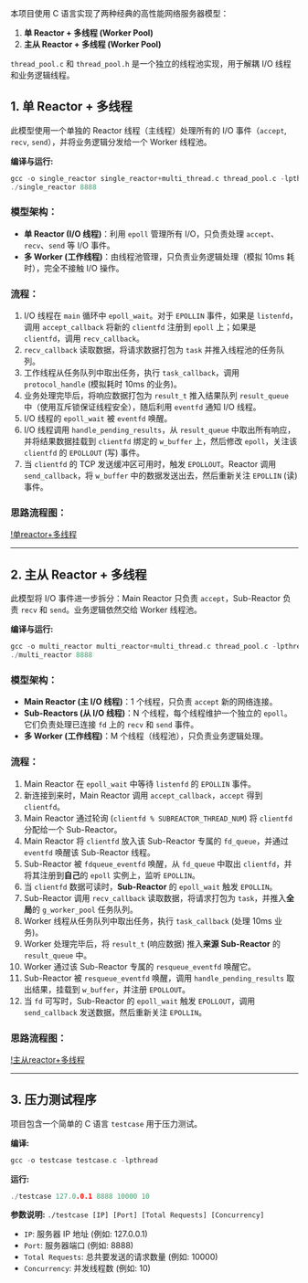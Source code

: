 本项目使用 C 语言实现了两种经典的高性能网络服务器模型：

1.  **单 Reactor + 多线程 (Worker Pool)**
2.  **主从 Reactor + 多线程 (Worker Pool)**

`thread_pool.c` 和 `thread_pool.h` 是一个独立的线程池实现，用于解耦 I/O 线程和业务逻辑线程。

## 1. 单 Reactor + 多线程

此模型使用一个单独的 Reactor 线程（主线程）处理所有的 I/O 事件（`accept`, `recv`, `send`），并将业务逻辑分发给一个 Worker 线程池。

**编译与运行:**

```c
gcc -o single_reactor single_reactor+multi_thread.c thread_pool.c -lpthread
./single_reactor 8888

```

### 模型架构：

*   **单 Reactor (I/O 线程)**：利用 `epoll` 管理所有 I/O，只负责处理 `accept`、`recv`、`send` 等 I/O 事件。
*   **多 Worker (工作线程)**：由线程池管理，只负责业务逻辑处理（模拟 10ms 耗时），完全不接触 I/O 操作。

### 流程：

1.  I/O 线程在 `main` 循环中 `epoll_wait`。对于 `EPOLLIN` 事件，如果是 `listenfd`，调用 `accept_callback` 将新的 `clientfd` 注册到 `epoll` 上；如果是 `clientfd`，调用 `recv_callback`。
2.  `recv_callback` 读取数据，将请求数据打包为 `task` 并推入线程池的任务队列。
3.  工作线程从任务队列中取出任务，执行 `task_callback`，调用 `protocol_handle` (模拟耗时 10ms 的业务)。
4.  业务处理完毕后，将响应数据打包为 `result_t` 推入结果队列 `result_queue` 中（使用互斥锁保证线程安全），随后利用 `eventfd` 通知 I/O 线程。
5.  I/O 线程的 `epoll_wait` 被 `eventfd` 唤醒。
6.  I/O 线程调用 `handle_pending_results`，从 `result_queue` 中取出所有响应，并将结果数据挂载到 `clientfd` 绑定的 `w_buffer` 上，然后修改 `epoll`，关注该 `clientfd` 的 `EPOLLOUT` (写) 事件。
7.  当 `clientfd` 的 TCP 发送缓冲区可用时，触发 `EPOLLOUT`。Reactor 调用 `send_callback`，将 `w_buffer` 中的数据发送出去，然后重新关注 `EPOLLIN` (读) 事件。

### 思路流程图：
[!单reactor+多线程](docs/images/single_reacor.png)

***

## 2. 主从 Reactor + 多线程

此模型将 I/O 事件进一步拆分：Main Reactor 只负责 `accept`，Sub-Reactor 负责 `recv` 和 `send`。业务逻辑依然交给 Worker 线程池。

**编译与运行:**

```c
gcc -o multi_reactor multi_reactor+multi_thread.c thread_pool.c -lpthread
./multi_reactor 8888

```

### 模型架构：

*   **Main Reactor (主 I/O 线程)**：1 个线程，只负责 `accept` 新的网络连接。
*   **Sub-Reactors (从 I/O 线程)**：N 个线程，每个线程维护一个独立的 `epoll`。它们负责处理已连接 `fd` 上的 `recv` 和 `send` 事件。
*   **多 Worker (工作线程)**：M 个线程（线程池），只负责业务逻辑处理。

### 流程：

1.  Main Reactor 在 `epoll_wait` 中等待 `listenfd` 的 `EPOLLIN` 事件。
2.  新连接到来时，Main Reactor 调用 `accept_callback`，`accept` 得到 `clientfd`。
3.  Main Reactor 通过轮询 (`clientfd % SUBREACTOR_THREAD_NUM`) 将 `clientfd` 分配给一个 Sub-Reactor。
4.  Main Reactor 将 `clientfd` 放入该 Sub-Reactor 专属的 `fd_queue`，并通过 `eventfd` 唤醒该 Sub-Reactor 线程。
5.  Sub-Reactor 被 `fdqueue_eventfd` 唤醒，从 `fd_queue` 中取出 `clientfd`，并将其注册到**自己**的 `epoll` 实例上，监听 `EPOLLIN`。
6.  当 `clientfd` 数据可读时，**Sub-Reactor** 的 `epoll_wait` 触发 `EPOLLIN`。
7.  Sub-Reactor 调用 `recv_callback` 读取数据，将请求打包为 `task`，并推入**全局**的 `g_worker_pool` 任务队列。
8.  Worker 线程从任务队列中取出任务，执行 `task_callback` (处理 10ms 业务)。
9.  Worker 处理完毕后，将 `result_t` (响应数据) 推入**来源 Sub-Reactor** 的 `result_queue` 中。
10. Worker 通过该 Sub-Reactor 专属的 `resqueue_eventfd` 唤醒它。
11. Sub-Reactor 被 `resqueue_eventfd` 唤醒，调用 `handle_pending_results` 取出结果，挂载到 `w_buffer`，并注册 `EPOLLOUT`。
12. 当 `fd` 可写时，Sub-Reactor 的 `epoll_wait` 触发 `EPOLLOUT`，调用 `send_callback` 发送数据，然后重新关注 `EPOLLIN`。

### 思路流程图：
[!主从reactor+多线程](docs/images/multi_reactor.png)

***

## 3. 压力测试程序

项目包含一个简单的 C 语言 `testcase` 用于压力测试。

**编译:**

```c
gcc -o testcase testcase.c -lpthread
```

**运行:**

```c
./testcase 127.0.0.1 8888 10000 10
```

**参数说明:** `./testcase [IP] [Port] [Total Requests] [Concurrency]`

*   `IP`: 服务器 IP 地址 (例如: 127.0.0.1)
*   `Port`: 服务器端口 (例如: 8888)
*   `Total Requests`: 总共要发送的请求数量 (例如: 10000)
*   `Concurrency`: 并发线程数 (例如: 10)

